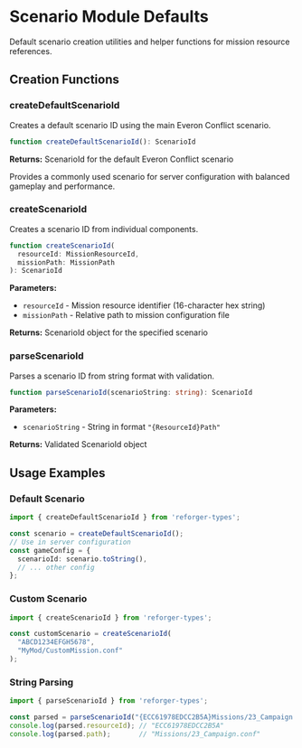 # Scenario Module Defaults

Default scenario creation utilities and helper functions for mission resource references.

## Creation Functions

### createDefaultScenarioId

Creates a default scenario ID using the main Everon Conflict scenario.

```typescript
function createDefaultScenarioId(): ScenarioId
```

**Returns:** ScenarioId for the default Everon Conflict scenario

Provides a commonly used scenario for server configuration with balanced gameplay and performance.

### createScenarioId

Creates a scenario ID from individual components.

```typescript
function createScenarioId(
  resourceId: MissionResourceId, 
  missionPath: MissionPath
): ScenarioId
```

**Parameters:**
- `resourceId` - Mission resource identifier (16-character hex string)
- `missionPath` - Relative path to mission configuration file

**Returns:** ScenarioId object for the specified scenario

### parseScenarioId

Parses a scenario ID from string format with validation.

```typescript
function parseScenarioId(scenarioString: string): ScenarioId
```

**Parameters:**
- `scenarioString` - String in format `"{ResourceId}Path"`

**Returns:** Validated ScenarioId object

## Usage Examples

### Default Scenario

```typescript
import { createDefaultScenarioId } from 'reforger-types';

const scenario = createDefaultScenarioId();
// Use in server configuration
const gameConfig = {
  scenarioId: scenario.toString(),
  // ... other config
};
```

### Custom Scenario

```typescript
import { createScenarioId } from 'reforger-types';

const customScenario = createScenarioId(
  "ABCD1234EFGH5678", 
  "MyMod/CustomMission.conf"
);
```

### String Parsing

```typescript
import { parseScenarioId } from 'reforger-types';

const parsed = parseScenarioId("{ECC61978EDCC2B5A}Missions/23_Campaign.conf");
console.log(parsed.resourceId); // "ECC61978EDCC2B5A"
console.log(parsed.path);       // "Missions/23_Campaign.conf"
```
